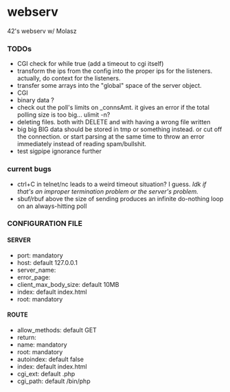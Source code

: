 # webserv
42's webserv w/ Molasz

### TODOs

* CGI check for while true (add a timeout to cgi itself)
* transform the ips from the config into the proper ips for the listeners. actually, do context for the listeners.
* transfer some arrays into the "global" space of the server object.
* CGI
* binary data ?
* check out the poll's limits on \_connsAmt. it gives an error if the total polling size is too big... ulimit -n?
* deleting files. both with DELETE and with having a wrong file written
* big big BIG data should be stored in tmp or something instead. or cut off the connection. or start parsing at the same time to throw an error immediately instead of reading spam/bullshit.
* test sigpipe ignorance further

### current bugs

* ctrl+C in telnet/nc leads to a weird timeout situation? I guess. *Idk if that's an improper termination problem or the server's problem.*
* sbuf/rbuf above the size of sending produces an infinite do-nothing loop on an always-hitting poll

### CONFIGURATION FILE

#### SERVER
* port: mandatory
* host: default 127.0.0.1
* server_name:
* error_page:
* client_max_body_size: default 10MB
* index: default index.html
* root: mandatory

#### ROUTE
* allow_methods: default GET
* return:
* name: mandatory
* root: mandatory
* autoindex: default false
* index: default index.html
* cgi_ext: default .php
* cgi_path: default /bin/php
